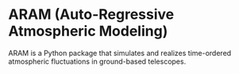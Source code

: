 # ARAM (Auto-Regressive Atmospheric Modeling)

ARAM is a Python package that simulates and realizes time-ordered atmospheric fluctuations in ground-based telescopes. 